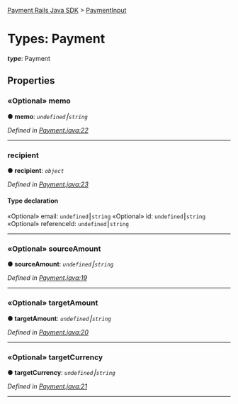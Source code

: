 [Payment Rails Java SDK](../README.md) > [PaymentInput](../types/payment.md)

# Types: Payment

_**type**_: Payment

## Properties

<a id="memo"></a>

### «Optional» memo

**● memo**: _`undefined`⎮`string`_

_Defined in [Payment.java:22](https://github.com/PaymentRails/java-sdk/tree/master/src/main/java/com/trolley/trolley/Payment.java#L22)_

---

<a id="recipient"></a>

### recipient

**● recipient**: _`object`_

_Defined in [Payment.java:23](https://github.com/PaymentRails/java-sdk/tree/master/src/main/java/com/trolley/trolley/Payment.java#L23)_

#### Type declaration

«Optional» email: `undefined`⎮`string`
«Optional» id: `undefined`⎮`string`
«Optional» referenceId: `undefined`⎮`string`

---

<a id="sourceamount"></a>

### «Optional» sourceAmount

**● sourceAmount**: _`undefined`⎮`string`_

_Defined in [Payment.java:19](https://github.com/PaymentRails/java-sdk/tree/master/src/main/java/com/trolley/trolley/Payment.java#L19)_

---

<a id="targetamount"></a>

### «Optional» targetAmount

**● targetAmount**: _`undefined`⎮`string`_

_Defined in [Payment.java:20](https://github.com/PaymentRails/java-sdk/tree/master/src/main/java/com/trolley/trolley/Payment.java#L20)_

---

<a id="targetcurrency"></a>

### «Optional» targetCurrency

**● targetCurrency**: _`undefined`⎮`string`_

_Defined in [Payment.java:21](https://github.com/PaymentRails/java-sdk/tree/master/src/main/java/com/trolley/trolley/Payment.java#L21)_

---

